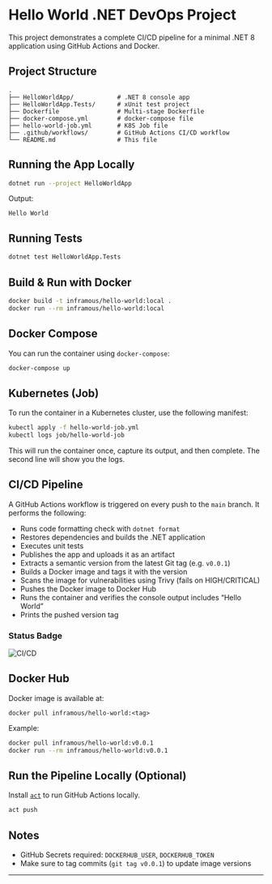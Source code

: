 # Hello World .NET DevOps Project

This project demonstrates a complete CI/CD pipeline for a minimal .NET 8 application using GitHub Actions and Docker.

## Project Structure

```
.
├── HelloWorldApp/            # .NET 8 console app
├── HelloWorldApp.Tests/      # xUnit test project
├── Dockerfile                # Multi-stage Dockerfile
├── docker-compose.yml        # docker-compose file
├── hello-world-job.yml       # K8S Job file
├── .github/workflows/        # GitHub Actions CI/CD workflow
└── README.md                 # This file
```

## Running the App Locally

```bash
dotnet run --project HelloWorldApp
```

Output:
```
Hello World
```

## Running Tests

```bash
dotnet test HelloWorldApp.Tests
```

## Build & Run with Docker

```bash
docker build -t inframous/hello-world:local .
docker run --rm inframous/hello-world:local
```

## Docker Compose

You can run the container using `docker-compose`:

```bash
docker-compose up
```

## Kubernetes (Job)
To run the container in a Kubernetes cluster, use the following manifest:

```bash
kubectl apply -f hello-world-job.yml
kubectl logs job/hello-world-job
```
This will run the container once, capture its output, and then complete.
The second line will show you the logs.


## CI/CD Pipeline

A GitHub Actions workflow is triggered on every push to the `main` branch. It performs the following:

- Runs code formatting check with `dotnet format`
- Restores dependencies and builds the .NET application
- Executes unit tests
- Publishes the app and uploads it as an artifact
- Extracts a semantic version from the latest Git tag (e.g. `v0.0.1`)
- Builds a Docker image and tags it with the version
- Scans the image for vulnerabilities using Trivy (fails on HIGH/CRITICAL)
- Pushes the Docker image to Docker Hub
- Runs the container and verifies the console output includes “Hello World”
- Prints the pushed version tag

### Status Badge


![CI/CD](https://github.com/inframous/sheekoon/actions/workflows/ci-cd.yml/badge.svg)


## Docker Hub

Docker image is available at:

```
docker pull inframous/hello-world:<tag>
```

Example:

```bash
docker pull inframous/hello-world:v0.0.1
docker run --rm inframous/hello-world:v0.0.1
```

## Run the Pipeline Locally (Optional)

Install [`act`](https://github.com/nektos/act) to run GitHub Actions locally.

```bash
act push
```

## Notes

- GitHub Secrets required: `DOCKERHUB_USER`, `DOCKERHUB_TOKEN`
- Make sure to tag commits (`git tag v0.0.1`) to update image versions

---
